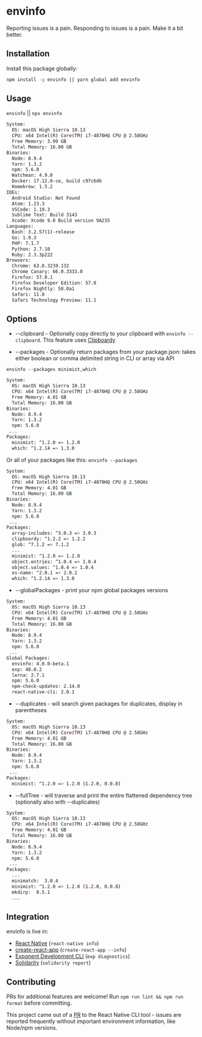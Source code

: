 # envinfo

Reporting issues is a pain. Responding to issues is a pain. Make it a bit better.

## Installation

Install this package globally:

```sh
npm install -g envinfo || yarn global add envinfo
```

## Usage

`envinfo` || `npx envinfo`

```bash
System:
  OS: macOS High Sierra 10.13
  CPU: x64 Intel(R) Core(TM) i7-4870HQ CPU @ 2.50GHz
  Free Memory: 3.99 GB
  Total Memory: 16.00 GB
Binaries:
  Node: 8.9.4
  Yarn: 1.3.2
  npm: 5.6.0
  Watchman: 4.9.0
  Docker: 17.12.0-ce, build c97c6d6
  Homebrew: 1.5.2
IDEs:
  Android Studio: Not Found
  Atom: 1.23.3
  VSCode: 1.19.3
  Sublime Text: Build 3143
  Xcode: Xcode 9.0 Build version 9A235
Languages:
  Bash: 3.2.57(1)-release
  Go: 1.9.3
  PHP: 7.1.7
  Python: 2.7.10
  Ruby: 2.3.3p222
Browsers:
  Chrome: 63.0.3239.132
  Chrome Canary: 66.0.3333.0
  Firefox: 57.0.1
  Firefox Developer Edition: 57.0
  Firefox Nightly: 58.0a1
  Safari: 11.0
  Safari Technology Preview: 11.1
```

## Options

* --clipboard - Optionally copy directly to your clipboard with `envinfo --clipboard`. This feature uses [Clipboardy](https://www.npmjs.com/package/clipboardy)

* --packages - Optionally return packages from your package.json: takes either boolean or comma delimited string in CLI or array via API

`envinfo --packages minimist,which`

```sh
System:
  OS: macOS High Sierra 10.13
  CPU: x64 Intel(R) Core(TM) i7-4870HQ CPU @ 2.50GHz
  Free Memory: 4.01 GB
  Total Memory: 16.00 GB
Binaries:
  Node: 8.9.4
  Yarn: 1.3.2
  npm: 5.6.0
 ...
Packages:
  minimist: ^1.2.0 => 1.2.0
  which: ^1.2.14 => 1.3.0
```

Or all of your packages like this:
`envinfo --packages`

```sh
System:
  OS: macOS High Sierra 10.13
  CPU: x64 Intel(R) Core(TM) i7-4870HQ CPU @ 2.50GHz
  Free Memory: 4.01 GB
  Total Memory: 16.00 GB
Binaries:
  Node: 8.9.4
  Yarn: 1.3.2
  npm: 5.6.0
 ...
Packages:
  array-includes: ^3.0.3 => 3.0.3
  clipboardy: ^1.2.2 => 1.2.2
  glob: ^7.1.2 => 7.1.2
  ...
  minimist: ^1.2.0 => 1.2.0
  object.entries: ^1.0.4 => 1.0.4
  object.values: ^1.0.4 => 1.0.4
  os-name: ^2.0.1 => 2.0.1
  which: ^1.2.14 => 1.3.0
```

* --globalPackages - print your npm global packages versions

```sh
System:
  OS: macOS High Sierra 10.13
  CPU: x64 Intel(R) Core(TM) i7-4870HQ CPU @ 2.50GHz
  Free Memory: 4.01 GB
  Total Memory: 16.00 GB
Binaries:
  Node: 8.9.4
  Yarn: 1.3.2
  npm: 5.6.0
 ...
Global Packages:
  envinfo: 4.0.0-beta.1
  exp: 48.0.2
  lerna: 2.7.1
  npm: 5.6.0
  npm-check-updates: 2.14.0
  react-native-cli: 2.0.1
```

* --duplicates - will search given packages for duplicates, display in parentheses

```sh
System:
  OS: macOS High Sierra 10.13
  CPU: x64 Intel(R) Core(TM) i7-4870HQ CPU @ 2.50GHz
  Free Memory: 4.01 GB
  Total Memory: 16.00 GB
Binaries:
  Node: 8.9.4
  Yarn: 1.3.2
  npm: 5.6.0
 ...
Packages:
  minimist: ^1.2.0 => 1.2.0 (1.2.0, 0.0.8)
```

* --fullTree - will traverse and print the entire flattened dependency tree (optionally also with --duplicates)

```sh
System:
  OS: macOS High Sierra 10.13
  CPU: x64 Intel(R) Core(TM) i7-4870HQ CPU @ 2.50GHz
  Free Memory: 4.01 GB
  Total Memory: 16.00 GB
Binaries:
  Node: 8.9.4
  Yarn: 1.3.2
  npm: 5.6.0
 ...
Packages:
  ...
  minimatch:  3.0.4
  minimist: ^1.2.0 => 1.2.0 (1.2.0, 0.0.8)
  mkdirp:  0.5.1
  ...
```

## Integration

envinfo is live in:

* [React Native](https://github.com/facebook/react-native) (`react-native info`)
* [create-react-app](https://github.com/facebook/create-react-app) (`create-react-app --info`)
* [Exponent Development CLI](https://github.com/expo/exp) (`exp diagnostics`)
* [Solidarity](https://github.com/infinitered/solidarity) (`solidarity report`)

## Contributing

PRs for additional features are welcome! Run `npm run lint && npm run format` before committing.

This project came out of a [PR](https://github.com/facebook/react-native/pull/14428) to the React Native CLI tool - issues are reported frequently without important environment information, like Node/npm versions.
